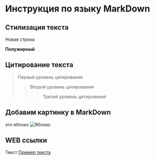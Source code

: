 # Инструкция по языку MarkDown

## Стилизация текста

Новая строка

**Полужирный**

## Цитирование текста
> Первый уровень цитирования
>> Второй уровень цитирования
>>> Третий уровень цитирования

## Добавим картинку в MarkDown
это яблоко
![Яблоко](simvol-jabloka-2.jpg)

## WEB ссылки
Текст [Пример текста](http://example.com)
